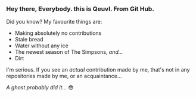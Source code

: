 ### Hey there, Everybody. this is Qeuvl. From Git Hub.
Did you know? My favourite things are:
- Making absolutely no contributions
- Stale bread
- Water without any ice
- The newest season of The Simpsons,
*and...*
- Dirt

I'm serious. If you see an *actual* contribution made by me,
that's not in any repositories made by me, or an acquaintance...

*A ghost probably did it...* :flushed:
